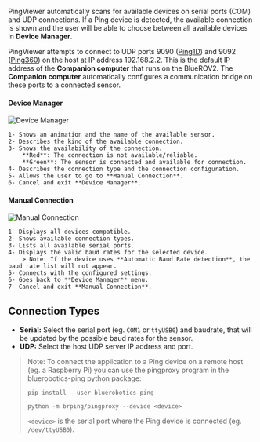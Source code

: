 PingViewer automatically scans for available devices on serial ports (COM) and UDP connections. If a Ping device is detected, the available connection is shown and the user will be able to choose between all available devices in **Device Manager**.

PingViewer attempts to connect to UDP ports 9090 ([Ping1D](https://bluerobotics.com/store/sensors-sonars-cameras/sonar/ping-sonar-r2-rp/)) and 9092 ([Ping360](https://bluerobotics.com/store/sensors-sonars-cameras/sonar/ping-sonar-r2-rp/)) on the host at IP address 192.168.2.2. This is the default IP address of the **Companion computer** that runs on the BlueROV2. The **Companion computer** automatically configures a communication bridge on these ports to a connected sensor.

#### Device Manager

![Device Manager](/ping-viewer/images/viewer/device-manager-1.png)

    1- Shows an animation and the name of the available sensor.
    2- Describes the kind of the available connection.
    3- Shows the availability of the connection.
        **Red**: The connection is not available/reliable.
        **Green**: The sensor is connected and available for connection.
    4- Describes the connection type and the connection configuration.
    5- Allows the user to go to **Manual Connection**.
    6- Cancel and exit **Device Manager**.

#### Manual Connection

![Manual Connection](/ping-viewer/images/viewer/device-manager-2.png)

    1- Displays all devices compatible.
    2- Shows available connection types.
    3- Lists all available serial ports.
    4- Displays the valid baud rates for the selected device.
        > Note: If the device uses **Automatic Baud Rate detection**, the baud rate list will not appear.
    5- Connects with the configured settings.
    6- Goes back to **Device Manager** menu.
    7- Cancel and exit **Manual Connection**.

## Connection Types

- **Serial:** Select the serial port (eg. `COM1` or `ttyUSB0`) and baudrate, that will be updated by the possible baud rates for the sensor.
- **UDP:** Select the host UDP server IP address and port.

> Note: To connect the application to a Ping device on a remote host (eg. a Raspberry Pi) you can use the pingproxy program in the bluerobotics-ping python package:
>
> `pip install --user bluerobotics-ping`
>
> `python -m brping/pingproxy --device <device>`
>
> `<device>` is the serial port where the Ping device is connected (eg. `/dev/ttyUSB0`).
